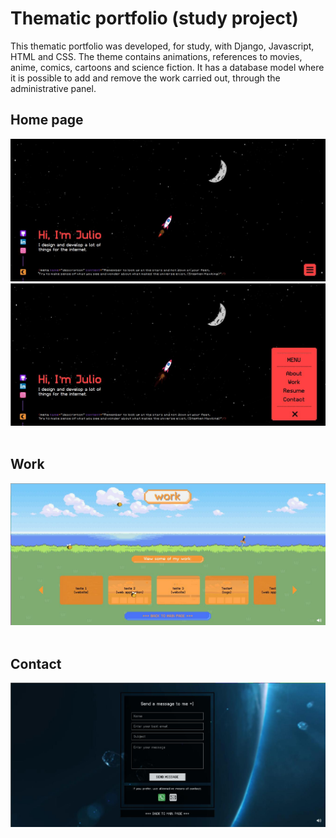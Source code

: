<h1>Thematic portfolio (study project)</h1>

<p>
This thematic portfolio was developed, for study, with Django, Javascript, HTML and CSS. The theme contains animations, references to movies, anime, comics, cartoons and science fiction. It has a database model where it is possible to add and remove the work carried out, through the administrative panel.
</p>

<h2>Home page</h2>
<img src="media/works/1682536377_1612_26.04.2023_1343x609.jpg"><br/>
<img src="media/works/1682541918_1745_26.04.2023_1338x606.jpg"><br/> <br/>

<h2>Work</h2>
<img src="media/works/1682536412_1613_26.04.2023_1342x606.jpg"><br/><br/>

<h2>Contact</h2>
<img src="media/works/1682536436_1613_26.04.2023_1341x613.jpg"><br/><br/>
